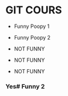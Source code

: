 # GIT COURS

- Funny Poopy 1
- Funny Poopy 2

- NOT FUNNY
- NOT FUNNY
- NOT FUNNY

### Yes# Funny 2
